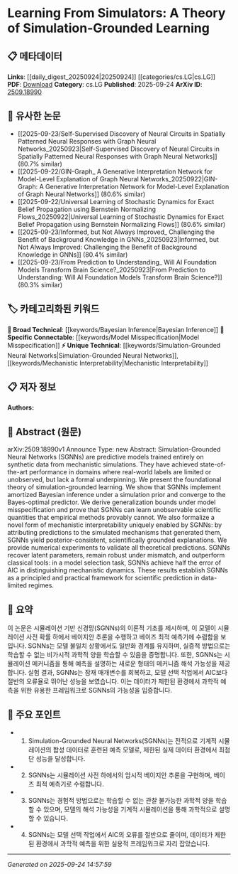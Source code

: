 <!-- KEYWORD_LINKING_METADATA:
{
  "processed_timestamp": "2025-09-24T14:57:59.093050",
  "vocabulary_version": "1.0",
  "selected_keywords": [
    "Simulation-Grounded Neural Networks",
    "Bayesian Inference",
    "Mechanistic Interpretability",
    "Model Misspecification"
  ],
  "rejected_keywords": [],
  "similarity_scores": {
    "Simulation-Grounded Neural Networks": 0.8,
    "Bayesian Inference": 0.75,
    "Mechanistic Interpretability": 0.78,
    "Model Misspecification": 0.72
  },
  "extraction_method": "AI_prompt_based",
  "budget_applied": true,
  "candidates_json": {
    "candidates": [
      {
        "surface": "Simulation-Grounded Neural Networks",
        "canonical": "Simulation-Grounded Neural Networks",
        "aliases": [
          "SGNNs"
        ],
        "category": "unique_technical",
        "rationale": "Introduces a novel approach to neural networks that is central to the paper's contribution.",
        "novelty_score": 0.85,
        "connectivity_score": 0.65,
        "specificity_score": 0.9,
        "link_intent_score": 0.8
      },
      {
        "surface": "Bayesian Inference",
        "canonical": "Bayesian Inference",
        "aliases": [],
        "category": "broad_technical",
        "rationale": "A foundational statistical method that underpins the theoretical framework discussed.",
        "novelty_score": 0.4,
        "connectivity_score": 0.85,
        "specificity_score": 0.7,
        "link_intent_score": 0.75
      },
      {
        "surface": "Mechanistic Interpretability",
        "canonical": "Mechanistic Interpretability",
        "aliases": [],
        "category": "unique_technical",
        "rationale": "Represents a novel interpretability approach enabled by SGNNs, crucial for scientific explanations.",
        "novelty_score": 0.75,
        "connectivity_score": 0.6,
        "specificity_score": 0.85,
        "link_intent_score": 0.78
      },
      {
        "surface": "Model Misspecification",
        "canonical": "Model Misspecification",
        "aliases": [],
        "category": "specific_connectable",
        "rationale": "Addresses a common issue in predictive modeling, relevant to the paper's generalization bounds.",
        "novelty_score": 0.55,
        "connectivity_score": 0.7,
        "specificity_score": 0.8,
        "link_intent_score": 0.72
      }
    ],
    "ban_list_suggestions": [
      "method",
      "experiment",
      "performance"
    ]
  },
  "decisions": [
    {
      "candidate_surface": "Simulation-Grounded Neural Networks",
      "resolved_canonical": "Simulation-Grounded Neural Networks",
      "decision": "linked",
      "scores": {
        "novelty": 0.85,
        "connectivity": 0.65,
        "specificity": 0.9,
        "link_intent": 0.8
      }
    },
    {
      "candidate_surface": "Bayesian Inference",
      "resolved_canonical": "Bayesian Inference",
      "decision": "linked",
      "scores": {
        "novelty": 0.4,
        "connectivity": 0.85,
        "specificity": 0.7,
        "link_intent": 0.75
      }
    },
    {
      "candidate_surface": "Mechanistic Interpretability",
      "resolved_canonical": "Mechanistic Interpretability",
      "decision": "linked",
      "scores": {
        "novelty": 0.75,
        "connectivity": 0.6,
        "specificity": 0.85,
        "link_intent": 0.78
      }
    },
    {
      "candidate_surface": "Model Misspecification",
      "resolved_canonical": "Model Misspecification",
      "decision": "linked",
      "scores": {
        "novelty": 0.55,
        "connectivity": 0.7,
        "specificity": 0.8,
        "link_intent": 0.72
      }
    }
  ]
}
-->

# Learning From Simulators: A Theory of Simulation-Grounded Learning

## 📋 메타데이터

**Links**: [[daily_digest_20250924|20250924]] [[categories/cs.LG|cs.LG]]
**PDF**: [Download](https://arxiv.org/pdf/2509.18990.pdf)
**Category**: cs.LG
**Published**: 2025-09-24
**ArXiv ID**: [2509.18990](https://arxiv.org/abs/2509.18990)

## 🔗 유사한 논문
- [[2025-09-23/Self-Supervised Discovery of Neural Circuits in Spatially Patterned Neural Responses with Graph Neural Networks_20250923|Self-Supervised Discovery of Neural Circuits in Spatially Patterned Neural Responses with Graph Neural Networks]] (80.7% similar)
- [[2025-09-22/GIN-Graph_ A Generative Interpretation Network for Model-Level Explanation of Graph Neural Networks_20250922|GIN-Graph: A Generative Interpretation Network for Model-Level Explanation of Graph Neural Networks]] (80.6% similar)
- [[2025-09-22/Universal Learning of Stochastic Dynamics for Exact Belief Propagation using Bernstein Normalizing Flows_20250922|Universal Learning of Stochastic Dynamics for Exact Belief Propagation using Bernstein Normalizing Flows]] (80.6% similar)
- [[2025-09-23/Informed, but Not Always Improved_ Challenging the Benefit of Background Knowledge in GNNs_20250923|Informed, but Not Always Improved: Challenging the Benefit of Background Knowledge in GNNs]] (80.4% similar)
- [[2025-09-23/From Prediction to Understanding_ Will AI Foundation Models Transform Brain Science?_20250923|From Prediction to Understanding: Will AI Foundation Models Transform Brain Science?]] (80.3% similar)

## 🏷️ 카테고리화된 키워드
**🧠 Broad Technical**: [[keywords/Bayesian Inference|Bayesian Inference]]
**🔗 Specific Connectable**: [[keywords/Model Misspecification|Model Misspecification]]
**⚡ Unique Technical**: [[keywords/Simulation-Grounded Neural Networks|Simulation-Grounded Neural Networks]], [[keywords/Mechanistic Interpretability|Mechanistic Interpretability]]

## 📋 저자 정보

**Authors:** 

## 📄 Abstract (원문)

arXiv:2509.18990v1 Announce Type: new 
Abstract: Simulation-Grounded Neural Networks (SGNNs) are predictive models trained entirely on synthetic data from mechanistic simulations. They have achieved state-of-the-art performance in domains where real-world labels are limited or unobserved, but lack a formal underpinning.
  We present the foundational theory of simulation-grounded learning. We show that SGNNs implement amortized Bayesian inference under a simulation prior and converge to the Bayes-optimal predictor. We derive generalization bounds under model misspecification and prove that SGNNs can learn unobservable scientific quantities that empirical methods provably cannot. We also formalize a novel form of mechanistic interpretability uniquely enabled by SGNNs: by attributing predictions to the simulated mechanisms that generated them, SGNNs yield posterior-consistent, scientifically grounded explanations.
  We provide numerical experiments to validate all theoretical predictions. SGNNs recover latent parameters, remain robust under mismatch, and outperform classical tools: in a model selection task, SGNNs achieve half the error of AIC in distinguishing mechanistic dynamics. These results establish SGNNs as a principled and practical framework for scientific prediction in data-limited regimes.

## 📝 요약

이 논문은 시뮬레이션 기반 신경망(SGNNs)의 이론적 기초를 제시하며, 이 모델이 시뮬레이션 사전 확률 하에서 베이지안 추론을 수행하고 베이즈 최적 예측기에 수렴함을 보입니다. SGNNs는 모델 불일치 상황에서도 일반화 경계를 유지하며, 실증적 방법으로는 학습할 수 없는 비가시적 과학적 양을 학습할 수 있음을 증명합니다. 또한, SGNNs는 시뮬레이션 메커니즘을 통해 예측을 설명하는 새로운 형태의 메커니즘 해석 가능성을 제공합니다. 실험 결과, SGNNs는 잠재 매개변수를 회복하고, 모델 선택 작업에서 AIC보다 절반의 오류율로 뛰어난 성능을 보였습니다. 이는 데이터가 제한된 환경에서 과학적 예측을 위한 유용한 프레임워크로 SGNNs의 가능성을 입증합니다.

## 🎯 주요 포인트

- 1. Simulation-Grounded Neural Networks(SGNNs)는 전적으로 기계적 시뮬레이션의 합성 데이터로 훈련된 예측 모델로, 제한된 실제 데이터 환경에서 최첨단 성능을 달성합니다.
- 2. SGNNs는 시뮬레이션 사전 하에서의 암시적 베이지안 추론을 구현하며, 베이즈 최적 예측기로 수렴합니다.
- 3. SGNNs는 경험적 방법으로는 학습할 수 없는 관찰 불가능한 과학적 양을 학습할 수 있으며, 모델의 해석 가능성을 기계적 시뮬레이션을 통해 과학적으로 설명할 수 있습니다.
- 4. SGNNs는 모델 선택 작업에서 AIC의 오류를 절반으로 줄이며, 데이터가 제한된 환경에서 과학적 예측을 위한 실용적 프레임워크로 자리 잡았습니다.


---

*Generated on 2025-09-24 14:57:59*